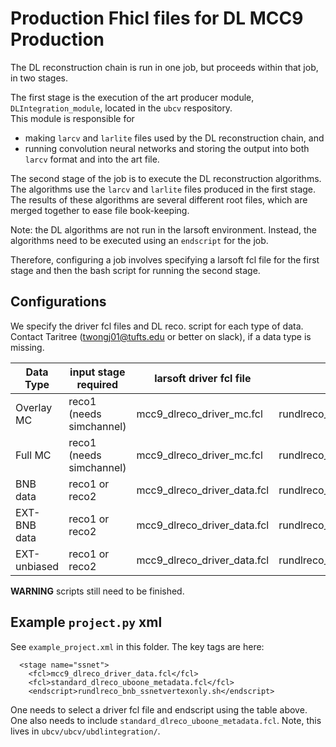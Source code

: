 # Production Fhicl files for DL MCC9 Production

The DL reconstruction chain is run in one job, but proceeds within that job, in two stages.

The first stage is the execution of the art producer module, `DLIntegration_module`,
located in the `ubcv` respository.  
This module is responsible for 
  * making `larcv` and `larlite` files used by the DL reconstruction chain, and
  * running convolution neural networks and storing the output into both `larcv` format and into the art file.

The second stage of the job is to execute the DL reconstruction algorithms.
The algorithms use the `larcv` and `larlite` files produced in the first stage.
The results of these algorithms are several different root files, which are merged together to ease 
file book-keeping. 

Note: the DL algorithms are not run in the larsoft environment.
Instead, the algorithms need to be executed using an `endscript` for the job.

Therefore, configuring a job involves specifying a larsoft fcl file for the first stage 
and then the bash script for running the second stage.

## Configurations

We specify the driver fcl files and DL reco. script for each type of data.
Contact Taritree (twongj01@tufts.edu or better on slack), if a data type is missing.

| Data Type    | input stage required     | larsoft driver fcl file       | DL reco. script                           |
| ------------ | ------------------------ | ----------------------------- | ----------------------------------------- |
| Overlay MC   | reco1 (needs simchannel) |  mcc9_dlreco_driver_mc.fcl    |  rundlreco_mcoverlay_ssnetvertexonly.sh   |
| Full MC      | reco1 (needs simchannel) |  mcc9_dlreco_driver_mc.fcl    |  rundlreco_fullmc_ssnetvertexonly.sh      |
| BNB data     | reco1 or reco2           |  mcc9_dlreco_driver_data.fcl  |  rundlreco_bnb_ssnetvertexonly.sh         |
| EXT-BNB data | reco1 or reco2           |  mcc9_dlreco_driver_data.fcl  |  rundlreco_extbnb_ssnetvertexonly.sh      |
| EXT-unbiased | reco1 or reco2           |  mcc9_dlreco_driver_data.fcl  |  rundlreco_extunbiased_ssnetvertexonly.sh |

**WARNING** scripts still need to be finished.

## Example `project.py` xml

See `example_project.xml` in this folder.  The key tags are here:

```
  <stage name="ssnet">
    <fcl>mcc9_dlreco_driver_data.fcl</fcl>
    <fcl>standard_dlreco_uboone_metadata.fcl</fcl>
    <endscript>rundlreco_bnb_ssnetvertexonly.sh</endscript>
```

One needs to select a driver fcl file and endscript using the table above.  
One also needs to include `standard_dlreco_uboone_metadata.fcl`. Note, this lives in `ubcv/ubcv/ubdlintegration/`.